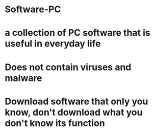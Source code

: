 # Software-PC

# a collection of PC software that is useful in everyday life

# Does not contain viruses and malware

# Download software that only you know, don't download what you don't know its function

